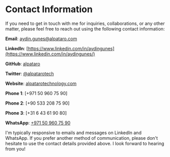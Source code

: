 # Contact Information

If you need to get in touch with me for inquiries, collaborations, or any other matter, please feel free to reach out using the following contact information:

**Email**: [aydin.gunes@alpataro.com](mailto:aydin.gunes@alpataro.com)

**LinkedIn**: [https://www.linkedin.com/in/aydingunes](https://www.linkedin.com/in/aydingunes/)

**GitHub**: [alpataro](https://github.com/alpataro)

**Twitter**: [@alpatarotech](https://twitter.com/alpatarotech)

**Website**: [alpatarotechnology.com](https://alpatarotechnology.com/)

**Phone 1**: [+971 50 960 75 90]

**Phone 2**: [+90 533 208 75 90]

**Phone 3**: [+31 6 43 61 90 80]

**WhatsApp**: [+971 50 960 75 90](https://api.whatsapp.com/send?phone=971509607590&text=Hi%2C%20I%20got%20your%20WhatsApp%20information%20from%20your%20github%20alpataro)

I'm typically responsive to emails and messages on LinkedIn and WhatsApp. If you prefer another method of communication, please don't hesitate to use the contact details provided above. I look forward to hearing from you!
